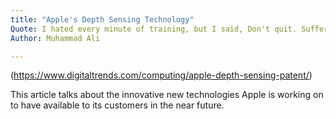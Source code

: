 ```yaml
---
title: "Apple's Depth Sensing Technology"
Quote: I hated every minute of training, but I said, Don't quit. Suffer now and live the rest of your life as a champion.
Author: Muhammad Ali

---
```


(https://www.digitaltrends.com/computing/apple-depth-sensing-patent/)

This article talks about the innovative new technologies Apple is working on to have available to its customers in the near future. 
